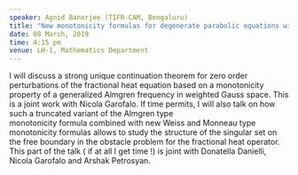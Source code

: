 ```yaml
---
speaker: Agnid Banerjee (TIFR-CAM, Bengaluru)
title: "New monotonicity formulas for degenerate parabolic equations with applications to unique continuation and free boundary problems"
date: 08 March, 2019
time: 4:15 pm
venue: LH-1, Mathematics Department
---
```


I will discuss a strong unique continuation theorem for zero order perturbations of the fractional heat equation 
based on a monotonicity property of a generalized Almgren frequency in weighted Gauss space. This is a joint work 
with Nicola Garofalo. If time permits,  I will also talk on  how such a truncated variant of the Almgren type  
monotonicity formula combined  with new Weiss and Monneau type monotonicity formulas allows  to study the  structure 
of the singular set on the free boundary   in  the obstacle problem for the  fractional heat operator. 
This part of the talk ( if at all I get time !) is joint with Donatella Danielli, Nicola Garofalo and Arshak Petrosyan. 
